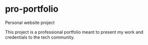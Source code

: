 # pro-portfolio
Personal website project

This project is a professional portfolio meant to present my work and credentials to the tech community.